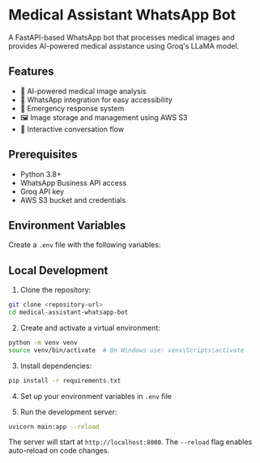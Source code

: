 # Medical Assistant WhatsApp Bot

A FastAPI-based WhatsApp bot that processes medical images and provides AI-powered medical assistance using Groq's LLaMA model.

## Features

- 🤖 AI-powered medical image analysis
- 💬 WhatsApp integration for easy accessibility
- 🏥 Emergency response system
- 🖼️ Image storage and management using AWS S3
- 🔄 Interactive conversation flow

## Prerequisites

- Python 3.8+
- WhatsApp Business API access
- Groq API key
- AWS S3 bucket and credentials

## Environment Variables

Create a `.env` file with the following variables:

## Local Development

1. Clone the repository:
```bash
git clone <repository-url>
cd medical-assistant-whatsapp-bot
```

2. Create and activate a virtual environment:
```bash
python -m venv venv
source venv/bin/activate  # On Windows use: venv\Scripts\activate
```

3. Install dependencies:
```bash
pip install -r requirements.txt
```

4. Set up your environment variables in `.env` file

5. Run the development server:
```bash
uvicorn main:app --reload
```

The server will start at `http://localhost:8000`. The `--reload` flag enables auto-reload on code changes.
